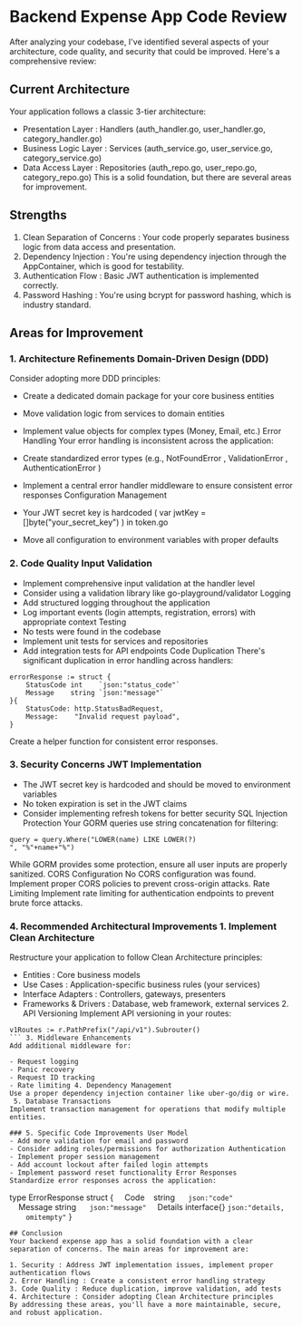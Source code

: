 # Backend Expense App Code Review
After analyzing your codebase, I've identified several aspects of your architecture, code quality, and security that could be improved. Here's a comprehensive review:

## Current Architecture
Your application follows a classic 3-tier architecture:

- Presentation Layer : Handlers (auth_handler.go, user_handler.go, category_handler.go)
- Business Logic Layer : Services (auth_service.go, user_service.go, category_service.go)
- Data Access Layer : Repositories (auth_repo.go, user_repo.go, category_repo.go)
This is a solid foundation, but there are several areas for improvement.

## Strengths
1. Clean Separation of Concerns : Your code properly separates business logic from data access and presentation.
2. Dependency Injection : You're using dependency injection through the AppContainer, which is good for testability.
3. Authentication Flow : Basic JWT authentication is implemented correctly.
4. Password Hashing : You're using bcrypt for password hashing, which is industry standard.
## Areas for Improvement
### 1. Architecture Refinements Domain-Driven Design (DDD)
Consider adopting more DDD principles:

- Create a dedicated domain package for your core business entities
- Move validation logic from services to domain entities
- Implement value objects for complex types (Money, Email, etc.) Error Handling
Your error handling is inconsistent across the application:

- Create standardized error types (e.g., NotFoundError , ValidationError , AuthenticationError )
- Implement a central error handler middleware to ensure consistent error responses Configuration Management
- Your JWT secret key is hardcoded ( var jwtKey = []byte("your_secret_key") ) in token.go
- Move all configuration to environment variables with proper defaults
### 2. Code Quality Input Validation
- Implement comprehensive input validation at the handler level
- Consider using a validation library like go-playground/validator Logging
- Add structured logging throughout the application
- Log important events (login attempts, registration, errors) with appropriate context Testing
- No tests were found in the codebase
- Implement unit tests for services and repositories
- Add integration tests for API endpoints Code Duplication
There's significant duplication in error handling across handlers:

```
errorResponse := struct {
    StatusCode int    `json:"status_code"`
    Message    string `json:"message"`
}{
    StatusCode: http.StatusBadRequest,
    Message:    "Invalid request payload",
}
```
Create a helper function for consistent error responses.

### 3. Security Concerns JWT Implementation
- The JWT secret key is hardcoded and should be moved to environment variables
- No token expiration is set in the JWT claims
- Consider implementing refresh tokens for better security SQL Injection Protection
Your GORM queries use string concatenation for filtering:

```
query = query.Where("LOWER(name) LIKE LOWER(?)
", "%"+name+"%")
```
While GORM provides some protection, ensure all user inputs are properly sanitized.
 CORS Configuration
No CORS configuration was found. Implement proper CORS policies to prevent cross-origin attacks.
 Rate Limiting
Implement rate limiting for authentication endpoints to prevent brute force attacks.

### 4. Recommended Architectural Improvements 1. Implement Clean Architecture
Restructure your application to follow Clean Architecture principles:

- Entities : Core business models
- Use Cases : Application-specific business rules (your services)
- Interface Adapters : Controllers, gateways, presenters
- Frameworks & Drivers : Database, web framework, external services 2. API Versioning
Implement API versioning in your routes:

```
v1Routes := r.PathPrefix("/api/v1").Subrouter()
``` 3. Middleware Enhancements
Add additional middleware for:

- Request logging
- Panic recovery
- Request ID tracking
- Rate limiting 4. Dependency Management
Use a proper dependency injection container like uber-go/dig or wire.
 5. Database Transactions
Implement transaction management for operations that modify multiple entities.

### 5. Specific Code Improvements User Model
- Add more validation for email and password
- Consider adding roles/permissions for authorization Authentication
- Implement proper session management
- Add account lockout after failed login attempts
- Implement password reset functionality Error Responses
Standardize error responses across the application:

```
type ErrorResponse struct {
    Code    string      `json:"code"`
    Message string      `json:"message"`
    Details interface{} `json:"details,
    omitempty"`
}
```
## Conclusion
Your backend expense app has a solid foundation with a clear separation of concerns. The main areas for improvement are:

1. Security : Address JWT implementation issues, implement proper authentication flows
2. Error Handling : Create a consistent error handling strategy
3. Code Quality : Reduce duplication, improve validation, add tests
4. Architecture : Consider adopting Clean Architecture principles
By addressing these areas, you'll have a more maintainable, secure, and robust application.